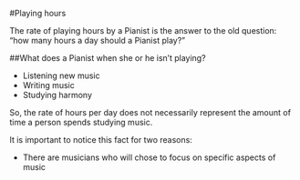 #Playing hours

The rate of playing hours by a Pianist is the answer to the old question: “how many hours a day should a Pianist play?”

##What does a Pianist when she or he isn’t playing?

- Listening new music
- Writing music
- Studying harmony

So, the rate of hours per day does not necessarily represent the amount of time a person spends studying music.

It is important to notice this fact for two reasons:

- There are musicians who will chose to focus on specific aspects of music
 